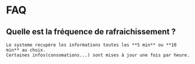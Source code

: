 # FAQ

## Quelle est la fréquence de rafraichissement ?


	Le systeme recupère les informations toutes les **5 min** ou **10 min** au choix.
	Certaines infos(consomations...) sont mises à jour une fois par heure.